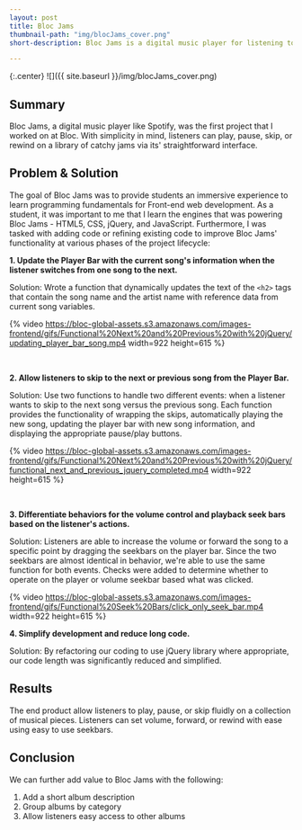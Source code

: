 ```yaml
---
layout: post
title: Bloc Jams
thumbnail-path: "img/blocJams_cover.png"
short-description: Bloc Jams is a digital music player for listening to your favorite jams.

---
```


{:.center}
![]({{ site.baseurl }}/img/blocJams_cover.png)

## Summary

Bloc Jams, a digital music player like Spotify, was the first project that I worked on at Bloc. With simplicity in mind, listeners can play, pause, skip, or rewind on a library of catchy jams via its' straightforward interface.  


## Problem & Solution

The goal of Bloc Jams was to provide students an immersive experience to learn programming fundamentals for Front-end web development. As a student, it was important to me that I learn the engines that was powering Bloc Jams - HTML5, CSS, jQuery, and JavaScript. Furthermore, I was tasked with adding code or refining existing code to improve Bloc Jams' functionality at various phases of the project lifecycle:

**1. Update the Player Bar with the current song's information when the listener switches from one song to the next.**

Solution: Wrote a function that dynamically updates the text of the `<h2>` tags that contain the song name and the artist name with reference data from current song variables.  

{% video https://bloc-global-assets.s3.amazonaws.com/images-frontend/gifs/Functional%20Next%20and%20Previous%20with%20jQuery/updating_player_bar_song.mp4 width=922 height=615 %}

<br>

**2. Allow listeners to skip to the next or previous song from the Player Bar.**

Solution: Use two functions to handle two different events: when a listener wants to skip to the next song versus the previous song. Each function provides the functionality of wrapping the skips, automatically playing the new song, updating the player bar with new song information, and displaying the appropriate pause/play buttons. 

{% video https://bloc-global-assets.s3.amazonaws.com/images-frontend/gifs/Functional%20Next%20and%20Previous%20with%20jQuery/functional_next_and_previous_jquery_completed.mp4 width=922 height=615 %}

<br>

**3. Differentiate behaviors for the volume control and playback seek bars based on the listener's actions.**


Solution: Listeners are able to increase the volume or forward the song to a specific point by dragging the seekbars on the player bar. Since the two seekbars are almost identical in behavior, we're able to use the same function for both events. Checks were added to determine whether to operate on the player or volume seekbar based what was clicked.

{% video https://bloc-global-assets.s3.amazonaws.com/images-frontend/gifs/Functional%20Seek%20Bars/click_only_seek_bar.mp4 width=922 height=615 %}

**4. Simplify development and reduce long code.** 

Solution: By refactoring our coding to use jQuery library where appropriate, our code length was significantly reduced and simplified. 


## Results 

The end product allow listeners to play, pause, or skip fluidly on a collection of musical pieces. Listeners can set volume, forward, or rewind with ease using easy to use seekbars. 


## Conclusion

We can further add value to Bloc Jams with the following:

 1. Add a short album description
 2. Group albums by category 
 3. Allow listeners easy access to other albums

